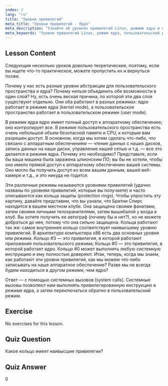 ```yaml
---
index: 2
lang: "ru"
title: "Уровни привилегий"
meta_title: "Уровни привилегий - Ядро"
meta_description: "Узнайте об уровнях привилегий Linux, режиме ядра и пользовательском режиме. Разберитесь с кольцами защиты и системными вызовами для безопасного доступа к аппаратному обеспечению. Начните свое путешествие в Linux!"
meta_keywords: "Уровни привилегий Linux, режим ядра, пользовательский режим, кольца защиты, системные вызовы, безопасность Linux, Linux для начинающих, учебник по Linux"
---
```


## Lesson Content

Следующие несколько уроков довольно теоретические, поэтому, если вы ищете что-то практическое, можете пропустить их и вернуться позже.

Почему у нас есть разные уровни абстракции для пользовательского пространства и ядра? Почему нельзя объединить обе возможности в один слой? Ну, есть очень веская причина, по которой эти два слоя существуют отдельно. Они оба работают в разных режимах: ядро работает в режиме ядра (kernel mode), а пользовательское пространство работает в пользовательском режиме (user mode).

В режиме ядра ядро имеет полный доступ к аппаратному обеспечению; оно контролирует все. В режиме пользовательского пространства есть очень небольшой объем безопасной памяти и CPU, к которым вам разрешен доступ. В основном, когда мы хотим сделать что-либо, что связано с аппаратным обеспечением — чтение данных с наших дисков, запись данных на наши диски, управление нашей сетью и т.д. — все это делается в режиме ядра. Почему это необходимо? Представьте, если бы ваша машина была заражена шпионским ПО; вы бы не хотели, чтобы оно имело прямой доступ к аппаратному обеспечению вашей системы. Оно могло бы получить доступ ко всем вашим данным, вашей веб-камере и т.д., и это никуда не годится.

Эти различные режимы называются уровнями привилегий (удачно названы по уровням привилегий, которые вы получаете) и часто описываются как кольца защиты (protection rings). Чтобы упростить эту картину, давайте представим, что вы узнали, что Бритни Спирс находится в вашем местном клубе. Она защищена своими фанатами, затем своими личными телохранителями, затем вышибалой у входа в клуб. Вы хотите получить ее автограф (почему бы и нет?), но не можете добраться до нее, потому что она сильно защищена. Кольца работают так же: самое внутреннее кольцо соответствует наивысшему уровню привилегий. В архитектуре компьютера x86 есть два основных уровня или режима. Кольцо #3 — это привилегия, в которой работают приложения пользовательского режима; Кольцо #0 — это привилегия, в которой работает ядро. Кольцо #0 может выполнять любую системную инструкцию и ему полностью доверяют. Итак, теперь, когда мы знаем, как работают эти уровни привилегий, как мы можем что-либо записывать на наше аппаратное обеспечение? Разве мы не всегда будем находиться в другом режиме, чем ядро?

Ответ — с помощью системных вызовов (system calls). Системные вызовы позволяют нам выполнять привилегированную инструкцию в режиме ядра, а затем переключаться обратно в пользовательский режим.

## Exercise

No exercises for this lesson.

## Quiz Question

Какое кольцо имеет наивысшие привилегии?

## Quiz Answer

0
